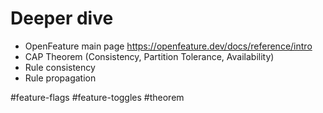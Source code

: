 # Deeper dive
* OpenFeature main page https://openfeature.dev/docs/reference/intro
* CAP Theorem (Consistency, Partition Tolerance, Availability)
* Rule consistency
* Rule propagation

#feature-flags #feature-toggles #theorem